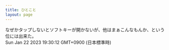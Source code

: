 ```yaml
---
title: ひとこと
layout: page
---
```

<div class="box" dt="1674383412027">
  なぜかタップしないとソフトキーが開かないが、他はまぁこんなもんか、という位には出来た。
  <div class="content is-small">Sun Jan 22 2023 19:30:12 GMT+0900 (日本標準時)</div>
</div>